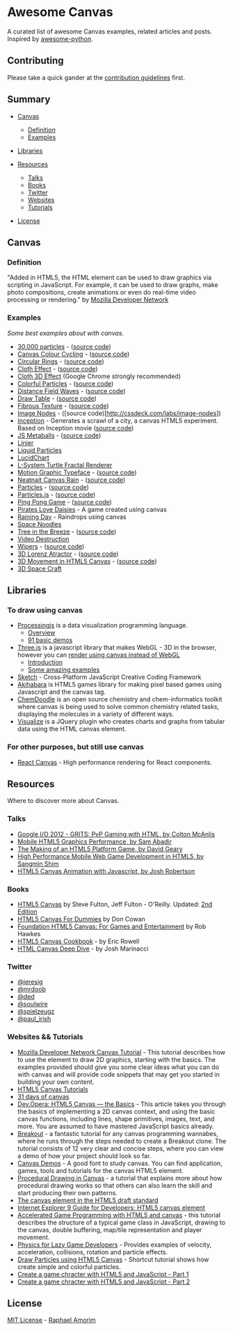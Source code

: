 # Awesome Canvas

A curated list of awesome Canvas examples, related articles and posts. Inspired by [awesome-python](https://github.com/vinta/awesome-python).

## Contributing

Please take a quick gander at the [contribution guidelines](https://github.com/raphamorim/awesome-canvas/blob/master/CONTRIBUTING.md) first.

## Summary

- [Canvas](#canvas)
    - [Definition](#definition)
    - [Examples](#examples)

- [Libraries](#libraries)

- [Resources](#resources)
    - [Talks](#talks)
    - [Books](#books)
    - [Twitter](#twitter)
    - [Websites](#websites)
    - [Tutorials](#tutorials)

- [License](#license)

## Canvas

### Definition

"Added in HTML5, the HTML <canvas> element can be used to draw graphics via scripting in JavaScript. For example, it can be used to draw graphs, make photo compositions, create animations or even do real-time video processing or rendering." by [Mozilla Developer Network](https://developer.mozilla.org/en-US/docs/Web/API/Canvas_API)

### Examples

*Some best examples about with canvas.*


* [30.000 particles](http://codepen.io/soulwire/full/Ffvlo) - ([source code](http://codepen.io/soulwire/pen/Ffvlo))
* [Canvas Colour Cycling](http://www.effectgames.com/demos/canvascycle/) - ([source code](http://www.effectgames.com/effect/article.psp.html/joe/Old_School_Color_Cycling_with_HTML5))
* [Circular Rings](http://cssdeck.com/labs/full/zeaklousedit) - ([source code](http://cssdeck.com/labs/zeaklousedit))
* [Cloth Effect](http://raphamorim.com/canvas-experiments/cloth) - ([source code](https://github.com/raphamorim/canvas-experiments))
* [Cloth 3D Effect](http://gyu.que.jp/jscloth/) (Google Chrome strongly recommended)
* [Colorful Particles](raphamorim.com/canvas-experiments/particles) - ([source code](https://github.com/raphamorim/canvas-experiments))
* [Distance Field Waves](http://www.kevs3d.co.uk/dev/shaders/distancefield3.html) - ([source code](https://github.com/kevinroast/webglshaders/blob/master/distancefield3.html))
* [Draw Table](http://raphamorim.com/canvas-experiments/draw) - ([source code](https://github.com/raphamorim/canvas-experiments))
* [Fibrous Texture](http://cssdeck.com/labs/full/fibrous) - ([source code](http://cssdeck.com/labs/fibrous))
* [Image Nodes](http://cssdeck.com/labs/full/image-nodes) - ([source code)[http://cssdeck.com/labs/image-nodes])
* [Inception](http://raphamorim.com/canvas-experiments/inception) - Generates a scrawl of a city, a canvas HTML5 experiment. Based on Inception movie ([source code](https://github.com/raphamorim/canvas-experiments))
* [JS Metaballs](http://cssdeck.com/labs/full/js-metaballs) - ([source code](http://cssdeck.com/labs/js-metaballs))
* [Linjer](http://lab.hakim.se/linjer/)
* [Liquid Particles](http://spielzeugz.de/html5/liquid-particles.html)
* [LucidChart](http://www.lucidchart.com/documents/demo)
* [L-System Turtle Fractal Renderer](http://www.kevs3d.co.uk/dev/lsystems/)
* [Motion Graphic Typeface](http://codepen.io/ara_node/full/nuJCG/) - ([source code](http://codepen.io/ara_node/pen/nuJCG))
* [Neatnait Canvas Rain](http://cssdeck.com/labs/full/neatnait-canvas-rain) - ([source code](http://cssdeck.com/labs/neatnait-canvas-rain))
* [Particles](http://codepen.io/pixelgrid/full/ECrKd) - ([source code](http://codepen.io/pixelgrid/pen/ECrKd))
* [Particles.js](http://codepen.io/VincentGarreau/full/pnlso/) - ([source code](http://codepen.io/VincentGarreau/pen/pnlso))
* [Ping Pong Game](http://cssdeck.com/labs/full/ping-pong-game-tutorial-with-html5-canvas-and-sounds) - ([source code](http://cssdeck.com/labs/ping-pong-game-tutorial-with-html5-canvas-and-sounds))
* [Pirates Love Daisies](http://www.pirateslovedaisies.com/) - A game created using canvas
* [Raining Day](http://raphamorim.com/raining-day/) - Raindrops using canvas
* [Space Noodles](http://www.spielzeugz.de/html5/space-noodles/)
* [Tree in the Breeze](http://cssdeck.com/labs/full/fjqj6ifd) - ([source code](http://cssdeck.com/labs/fjqj6ifd))
* [Video Destruction](http://www.craftymind.com/factory/html5video/CanvasVideo.html)
* [Wipers](http://cssdeck.com/labs/full/oluh99m6) - ([source code](http://cssdeck.com/labs/oluh99m6))
* [3D Lorenz Atractor](http://cssdeck.com/labs/full/3d-lorenz-atractor) - ([source code](http://cssdeck.com/labs/3d-lorenz-atractor))
* [3D Movement in HTML5 Canvas](http://cssdeck.com/labs/full/xtunjekt) - ([source code](http://cssdeck.com/labs/xtunjekt))
* [3D Space Craft](http://07055944295.com/solvalou.php)


## Libraries

### To draw using canvas
- [Processingjs](http://ejohn.org/blog/processingjs/) is a data visualization programming language.
    - [Overview](http://ejohn.org/blog/overview-of-processing/)
    - [91 basic demos](http://ejohn.org/apps/processing.js/examples/basic/)
- [Three.js](http://threejs.org/) is a javascript library that makes WebGL - 3D in the browser, however you can [render using canvas instead of WebGL](http://threejs.org/docs/#Reference/Renderers/CanvasRenderer)
    - [Introduction](http://threejs.org/docs/#Manual/Introduction/Creating_a_scene)
    - [Some amazing examples](http://threejs.org/examples/)
- [Sketch](https://github.com/soulwire/sketch.js) - Cross-Platform JavaScript Creative Coding Framework
- [Akihabara](http://www.kesiev.com/akihabara/) is HTML5 games library for making pixel based games using Javascript and the canvas tag.
- [ChemDoodle](http://web.chemdoodle.com/) is an open source chemistry and chem-informatics toolkit where canvas is being used to solve common chemistry related tasks, displaying the molecules in a variety of different ways.
- [Visualize](https://github.com/filamentgroup/jQuery-Visualize) is a JQuery plugin who creates charts and graphs from tabular data using the HTML canvas element.

### For other purposes, but still use canvas
- [React Canvas](https://github.com/Flipboard/react-canvas) - High performance <canvas> rendering for React components.


## Resources

Where to discover more about Canvas.

### Talks

- [Google I/O 2012 - GRITS: PvP Gaming with HTML, by Colton McAnlis](https://www.youtube.com/watch?v=Prkyd5n0P7k)
- [Mobile HTML5 Graphics Performance, by Sam Abadir](https://www.youtube.com/watch?v=_fBRJgH_c1s)
- [The Making of an HTML5 Platform Game, by David Geary](https://www.youtube.com/watch?v=S256vAqGY6c)
- [High Performance Mobile Web Game Development in HTML5, by Sangmin Shim](https://www.youtube.com/watch?v=T8OCEqM7mqU)
- [HTML5 Canvas Animation with Javascript, by Josh Robertson](https://www.youtube.com/watch?v=sLt9WeyGVEQ)


### Books

- [HTML5 Canvas](http://shop.oreilly.com/product/0636920013327.do) by Steve Fulton, Jeff Fulton - O'Reilly. Updated: [2nd Edition](http://shop.oreilly.com/product/0636920026266.do)
- [HTML5 Canvas For Dummies](http://www.amazon.com/HTML5-Canvas-For-Dummies-Cowan/dp/1118385357) by  Don Cowan
- [Foundation HTML5 Canvas: For Games and Entertainment](http://www.amazon.com/gp/product/1430232919/ref=as_li_qf_sp_asin_il_tl?ie=UTF8&tag=rawkes-20&linkCode=as2&camp=1789&creative=9325&creativeASIN=1430232919) by Rob Hawkes
- [HTML5 Canvas Cookbook](https://www.packtpub.com/web-development/html5-canvas-cookbook) - by Eric Rowell
- [HTML Canvas Deep Dive](http://joshondesign.com/p/books/canvasdeepdive/title.html) - by Josh Marinacci

### Twitter

* [@jeresig](https://twitter.com/jeresig)
* [@mrdoob](https://twitter.com/mrdoob)
* [@ded](https://twitter.com/ded)
* [@soulwire](https://twitter.com/soulwire)
* [@spielzeugz](https://twitter.com/spielzeugz)
* [@paul_irish](https://twitter.com/paul_irish)

### Websites && Tutorials

- [Mozilla Developer Network Canvas Tutorial](https://developer.mozilla.org/en-US/docs/Web/API/Canvas_API/Tutorial) - This tutorial describes how to use the <canvas> element to draw 2D graphics, starting with the basics. The examples provided should give you some clear ideas what you can do with canvas and will provide code snippets that may get you started in building your own content.
- [HTML5 Canvas Tutorials](http://www.html5canvastutorials.com/)
- [31 days of canvas](http://creativejs.com/2011/08/31-days-of-canvas-tutorials/)
- [Dev.Opera: HTML5 Canvas — the Basics](https://dev.opera.com/articles/html5-canvas-basics/) - This article takes you through the basics of implementing a 2D canvas context, and using the basic canvas functions, including lines, shape primitives, images, text, and more. You are assumed to have mastered JavaScript basics already.
- [Breakout](http://billmill.org/static/canvastutorial/) - a fantastic tutorial for any canvas programming wannabes, where he runs through the steps needed to create a Breakout clone. The tutorial consists of 12 very clear and concise steps, where you can view a demo of how your project should look so far.
- [Canvas Demos](http://www.canvasdemos.com/) - A good font to study canvas. You can find application, games, tools and tutorials for the canvas HTML5 element.
- [Procedural Drawing in Canvas](http://acko.net/blog/js1k-demo-the-making-of/) - a tutorial that explains more about how procedural drawing works so that others can also learn the skill and start producing their own patterns.
- [The canvas element in the HTML5 draft standard](https://html.spec.whatwg.org/multipage/scripting.html#the-canvas-element)
- [Internet Explorer 9 Guide for Developers: HTML5 canvas element](https://msdn.microsoft.com/en-us/ie/hh410106#_HTML5_canvas)
- [Accelerated Game Programming with HTML5 and canvas](http://www.felinesoft.com/blog/index.php/2010/09/accelerated-game-programming-with-html5-and-canvas/) - this tutorial describes the structure of a typical game class in JavaScript, drawing to the canvas, double buffering, map/tile representation and player movement.
- [Physics for Lazy Game Developers](http://labs.skookum.com/demos/barcampclt_physics/) - Provides examples of velocity, acceleration, collisions, rotation and particle effects.
- [Draw Particles using HTML5 Canvas](https://medium.com/@raphamorim/draw-particles-using-html5-canvas-6151ab214f7a) - Shortcut tutorial shows how create simple and colorful particles.
- [Create a game chracter with HTML5 and JavaScript - Part 1](http://www.williammalone.com/articles/create-html5-canvas-javascript-game-character/1/)
- [Create a game chracter with HTML5 and JavaScript - Part 2](http://www.williammalone.com/articles/create-html5-canvas-javascript-game-character/2/)

## License

[MIT License](https://github.com/raphamorim/awesome-canvas/blob/master/LICENSE.md) - [Raphael Amorim](https://github.com/raphamorim)
